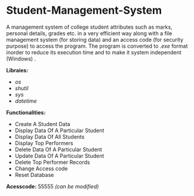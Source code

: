 # Student-Management-System

A management system of college student attributes such as marks, personal details, grades etc.  in a very efficient way along with a file management system (for storing data) and an access code (for security purpose) to access the program. The program is converted to *.exe* format inorder to reduce its execution time and to make it system independent (Windows) .

**Libraies:** 
- *os*
- *shutil*
- *sys*
- *datetime*

**Functionalities:**
- Create A Student Data
- Display Data Of A Particular Student
- Display Data Of All Students
- Display Top Performers
- Delete Data Of A Particular Student
- Update Data Of A Particular Student
- Delete Top Performer Records
- Change Access code
- Reset Database

**Acesscode:** 55555 *(can be modified)*
